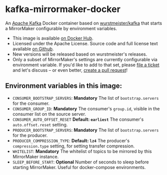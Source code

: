 # kafka-mirrormaker-docker
An [Apache Kafka](https://kafka.apache.org) Docker container based on [wurstmeister/kafka](https://hub.docker.com/r/wurstmeister/kafka) that starts a MirrorMaker configurable by environment variables.

* This image is available [on Docker Hub](https://hub.docker.com/r/tobiasgies/kafka-mirrormaker).
* Licensed under the Apache License. Source code and full license text available [on Github](https://github.com/tobiasgies/kafka-mirrormaker-docker).
* New versions will be released based on wurstmeister's releases.
* Only a subset of MirrorMaker's settings are currently configurable via environment variable. If you'd like to add to that set, please [file a ticket](https://github.com/tobiasgies/kafka-mirrormaker-docker/issues) and let's discuss – or even better, [create a pull request](https://github.com/tobiasgies/kafka-mirrormaker-docker/pulls)!

## Environment variables in this image:
* `CONSUMER_BOOTSTRAP_SERVERS`: **Mandatory** The list of `bootstrap.servers` for the consumer.
* `CONSUMER_GROUP_ID`: **Mandatory** The consumer's `group.id`, visible in the consumer list on the source server.
* `CONSUMER_AUTO_OFFSET_RESET` **Default: `earliest`** The consumer's `auto.offset.reset` setting.
* `PRODUCER_BOOTSTRAP_SERVERS`: **Mandatory** The list of `bootstrap.servers` for the producer.
* `PRODUCER_COMPRESSION_TYPE`: **Default: `lz4`** The producer's `compression.type` setting, for setting transfer compression.
* `WHITELIST`: **Mandatory** The whitelist of topics to be mirrored by this MirrorMaker instance.
* `SLEEP_BEFORE_START`: **Optional** Number of seconds to sleep before starting MirrorMaker. Useful for docker-compose environments.
